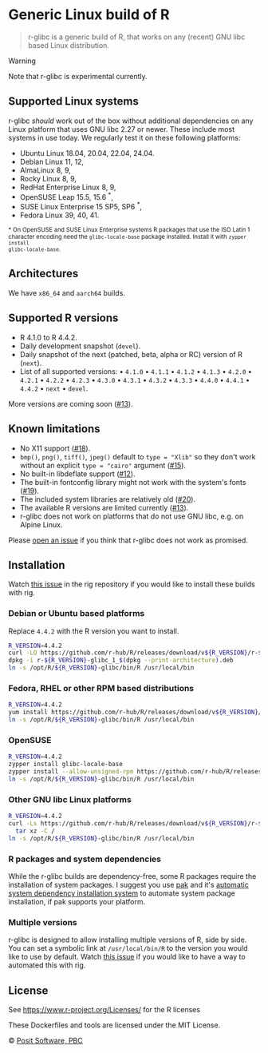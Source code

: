 # Generic Linux build of R

> r-glibc is a generic build of R, that works on any (recent) GNU libc
> based Linux distribution.

> [!WARNING]
> Note that r-glibc is experimental currently.

## Supported Linux systems

r-glibc _should_ work out of the box without additional dependencies
on any Linux platform that uses GNU libc 2.27 or newer.
These include most systems in use today. We regularly test it on these
following platforms:

* Ubuntu Linux 18.04, 20.04, 22.04, 24.04.
* Debian Linux 11, 12,
* AlmaLinux 8, 9,
* Rocky Linux 8, 9,
* RedHat Enterprise Linux 8, 9,
* OpenSUSE Leap 15.5, 15.6 <sup>*</sup>,
* SUSE Linux Enterprise 15 SP5, SP6 <sup>*</sup>,
* Fedora Linux 39, 40, 41.

<small>
* On OpenSUSE and SUSE Linux Enterprise systems R packages that use the
ISO Latin 1 character encoding need the <code>glibc-locale-base</code>
package installed. Install it with <code>zypper install
glibc-locale-base</code>.
</small>

## Architectures

We have `x86_64` and `aarch64` builds.

## Supported R versions

* R 4.1.0 to R 4.4.2.
* Daily development snapshot (`devel`).
* Daily snapshot of the next (patched, beta, alpha or RC) version of
  R (`next`).
* List of all supported versions:
  • `4.1.0` • `4.1.1` • `4.1.2` • `4.1.3`
  • `4.2.0` • `4.2.1` • `4.2.2` • `4.2.3`
  • `4.3.0` • `4.3.1` • `4.3.2` • `4.3.3`
  • `4.4.0` • `4.4.1` • `4.4.2`
  • `next` • `devel`.

More versions are coming soon ([#13](
  https://github.com/r-hub/r-glibc/issues/13)).

## Known limitations

* No X11 support ([#18](https://github.com/r-hub/r-glibc/issues/18)).
* `bmp()`, `png()`, `tiff()`, `jpeg()` default to `type = "Xlib"` so they
  don't work without an explicit `type = "cairo"` argument ([#15](
  https://github.com/r-hub/r-glibc/issues/15)).
* No built-in libdeflate support ([#12](
  https://github.com/r-hub/r-glibc/issues/12)).
* The built-in fontconfig library might not work with the system's
  fonts ([#19](https://github.com/r-hub/r-glibc/issues/19)).
* The included system libraries are relatively old ([#20](
  https://github.com/r-hub/r-glibc/issues/20)).
* The available R versions are limited currently ([#13](
  https://github.com/r-hub/r-glibc/issues/13)).
* r-glibc does not work on platforms that do not use GNU libc, e.g. on
  Alpine Linux.

Please [open an issue](https://github.com/r-hub/r-glibc/issues) if you
think that r-glibc does not work as promised.

## Installation

Watch [this issue](https://github.com/r-lib/rig/issues/258) in the
rig repository if you would like to install these builds with rig.

### Debian or Ubuntu based platforms

Replace `4.4.2` with the R version you want to install.

```sh
R_VERSION=4.4.2
curl -LO https://github.com/r-hub/R/releases/download/v${R_VERSION}/r-${R_VERSION}-glibc_1_$(dpkg --print-architecture).deb
dpkg -i r-${R_VERSION}-glibc_1_$(dpkg --print-architecture).deb
ln -s /opt/R/${R_VERSION}-glibc/bin/R /usr/local/bin
```

### Fedora, RHEL or other RPM based distributions

```sh
R_VERSION=4.4.2
yum install https://github.com/r-hub/R/releases/download/v${R_VERSION}/R-${R_VERSION}-glibc-1-1.$(arch).rpm
ln -s /opt/R/${R_VERSION}-glibc/bin/R /usr/local/bin
```

### OpenSUSE

```sh
R_VERSION=4.4.2
zypper install glibc-locale-base
zypper install --allow-unsigned-rpm https://github.com/r-hub/R/releases/download/v${R_VERSION}/R-${R_VERSION}-glibc-1-1.$(arch).rpm
ln -s /opt/R/${R_VERSION}-glibc/bin/R /usr/local/bin
```

### Other GNU libc Linux platforms

```sh
R_VERSION=4.4.2
curl -Ls https://github.com/r-hub/R/releases/download/v${R_VERSION}/r-${R_VERSION}-glibc-$(arch).tar.gz |
  tar xz -C /
ln -s /opt/R/${R_VERSION}-glibc/bin/R /usr/local/bin
```

### R packages and system dependencies

While the r-glibc builds are dependency-free, some R packages require
the installation of system packages. I suggest you use [pak](
  https://pak.r-lib.org) and it's [automatic system dependency installation
system](https://pak.r-lib.org/reference/sysreqs.html) to automate system
package installation, if pak supports your platform.

### Multiple versions

r-glibc is designed to allow installing multiple versions of R, side by
side. You can set a symbolic link at `/usr/local/bin/R` to the version
you would like to use by default. Watch [this issue](
  https://github.com/r-lib/rig/issues/258) if you would like to have a
way to automated this with rig.

## License

See <https://www.r-project.org/Licenses/> for the R licenses

These Dockerfiles and tools are licensed under the MIT License.

© [Posit Software, PBC](https://posit.co/)
